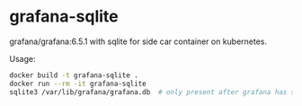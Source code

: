 # grafana-sqlite

grafana/grafana:6.5.1 with sqlite for side car container on kubernetes.

Usage:
```sh
docker build -t grafana-sqlite .
docker run --rm -it grafana-sqlite
sqlite3 /var/lib/grafana/grafana.db  # only present after grafana has started
```
